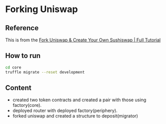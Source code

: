 # Forking Uniswap

## Reference

This is from the [Fork Uniswap & Create Your Own Sushiswap | Full Tutorial](https://www.youtube.com/watch?v=U3fTTqHy7F4)

## How to run

```bash
cd core
truffle migrate --reset development
```

## Content

- created two token contracts and created a pair with those using factory(core).
- deployed router with deployed factory(periphery).
- forked uniswap and created a structure to deposit(migrator)